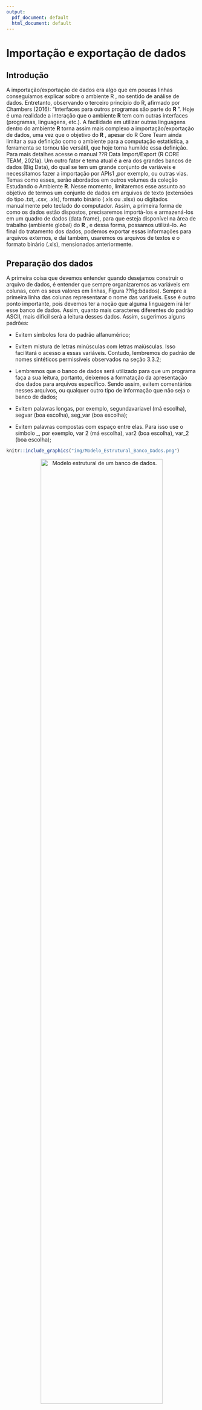 ```yaml
---
output:
  pdf_document: default
  html_document: default
---
```

# Importação e exportação de dados


## Introdução

A importação/exportação de dados era algo que em poucas linhas conseguíamos explicar sobre o ambiente R , no sentido de análise de dados. Entretanto, observando o terceiro princípio do R, afirmado por Chambers (2016): “Interfaces para outros programas são parte do **R** ”. Hoje é uma realidade a interação que o ambiente **R** tem com outras interfaces (programas, linguagens, etc.). A facilidade em utilizar outras linguagens dentro do ambiente **R** torna assim mais complexo a importação/exportação de dados, uma vez que o objetivo do **R** , apesar do R Core Team ainda limitar a sua definição como o ambiente para a computação estatística, a ferramenta se tornou tão versátil, que hoje torna humilde essa definição. Para mais detalhes acesse o manual ??R Data Import/Export (R CORE TEAM, 2021a). Um outro fator e tema atual é a era dos grandes bancos de dados (Big Data), do qual se tem um grande conjunto de variáveis e necessitamos fazer a importação por APIs1 ,por exemplo, ou outras vias. Temas como esses, serão abordados em outros volumes da coleção Estudando o Ambiente **R**. Nesse momento, limitaremos esse assunto ao objetivo de termos um conjunto de dados em arquivos de texto (extensões do tipo .txt, .csv, .xls), formato binário (.xls ou .xlsx) ou digitados manualmente pelo teclado do computador. Assim, a primeira forma de como os dados estão dispostos, precisaremos importá-los e armazená-los em um quadro de dados (data frame), para que esteja disponível na área de trabalho (ambiente global) do **R** , e dessa forma, possamos utilizá-lo. Ao final do tratamento dos dados, podemos exportar essas informações para arquivos externos, e daí também, usaremos os arquivos de textos e o formato binário (.xls), mensionados anteriormente.

## Preparação dos dados

A primeira coisa que devemos entender quando desejamos construir o arquivo de dados, é entender que sempre organizaremos as variáveis em colunas, com os seus valores em linhas, Figura ??fig:bdados). Sempre a primeira linha das colunas representarar o nome das variáveis. Esse é outro ponto importante, pois devemos ter a noção que alguma linguagem irá ler esse banco de dados. Assim, quanto mais caracteres diferentes do padrão ASCII, mais difícil será a leitura desses dados. Assim, sugerimos alguns padrões:

- Evitem símbolos fora do padrão alfanumérico;

- Evitem mistura de letras minúsculas com letras maiúsculas. Isso facilitará o acesso a essas variáveis. Contudo, lembremos do padrão de nomes sintéticos permissíveis observados na seção 3.3.2;

- Lembremos que o banco de dados será utilizado para que um programa faça a sua leitura, portanto, deixemos a formatação da apresentação dos dados para arquivos específico. Sendo assim, evitem comentários nesses arquivos, ou qualquer outro tipo de informação que não seja o banco de dados;

- Evitem palavras longas, por exemplo, segundavariavel (má escolha), segvar (boa escolha), seg_var (boa escolha);

- Evitem palavras compostas com espaço entre elas. Para isso use o símbolo _, por exemplo, var 2 (má escolha), var2 (boa escolha), var_2 (boa escolha);



```r
knitr::include_graphics("img/Modelo_Estrutural_Banco_Dados.png")
```

<div class="figure" style="text-align: center">
<img src="img/Modelo_Estrutural_Banco_Dados.png" alt=" Modelo estrutural de um banco de dados." width="80%" />
<p class="caption">(\#fig:ModeloEstruturalBancoDados) Modelo estrutural de um banco de dados.</p>
</div>




## Importando dados

A função primária responável pela importação de dados é a função scan(). Por exemplo, funções
como read.table(), read.csv() e read.delim(), usam a função scan() em seu algoritmo. A primeira ideia sobre importação de dados pode ser inserindo-os pelo teclado no próprio ambiente R . Para isso, usaremos a função scan(), isto é,


```r
> # Criando e inserido os elementos do objeto dados
> x <- scan()
```

Após executado essa linha de comando, aparecerá no console 1: que significa, digitar o primeiro valor do objeto x, e depois clicar em ENTER. Depois 2:, que significa digitar o segundo valor, e clicar em ENTER. Depois de inserido todos os valores necessários, aperte a tecla ENTER duas vezes no console, para sair da função scan().

O mais tradicional é usar programa para criação de banco de dados e deixá-lo pronto para o **R** lê-lo. O tipo de arquivo de texto que melhor controla a separação de variáveis é com a extensão .csv, uma vez que separamos as variáveis por “;”, é o padrão. O arquivo de texto com extensão .txt, geralmente usa espaços. Isso acaba gerando problema de leitura no **R** , porque muitos usuários usam nomes de variáveis muito grandes, palavras compostas, de forma a desalinhar as colunas das variáveis. Daí, como a separação das variáveis é por meio de espaços, acaba gerando problema de leitura. Uma outra forma, é fazer importação de dados gerados pelo próprio **R** , extensão .RData.

Temos a opção de usar um editor de banco de dados para essas extensões por meio de programas como MS Excel, Libre Office, dentre outros. Estes exportam arquivos binários do tipo .xls, .xlsx, dentre outros. Uma sugestão para diminuir complicações, é exportar os bancos de dados para arquivos de texto sitados acima, que também é possível ser exportado por esses programas. Isso evita a necessidade de ser instalado mais pacotes e dor de cabeça. Porém, para quem ainda deseja enfrentar, sugerimos a leitura do pacote readr, como exemplo, porém existem diversos outros pacotes para este mesmo fim.

Uma vez que o banco de dados está pronto, a leitura destes pode ser feita por alguns caminhos. Mostraremos o mais trivial que é o botão Import Dataset, terceiro quadrante, aba Environment, na IDE do RStudio , como observado na Figura \@ref(fig:importarDados01).


```r
knitr::include_graphics("img/Importando_Dados_01.png")
```

<div class="figure" style="text-align: center">
<img src="img/Importando_Dados_01.png" alt="Usando o RStudio para importar dados" width="80%" />
<p class="caption">(\#fig:importarDados01)Usando o RStudio para importar dados</p>
</div>

Posteriormente, indique o arquivo para leitura. Aparece algumas opções de tipo de arquivo. Em
nosso caso, usaremos a opção From Text (base), que significa realizar a leitura para os tipos de arquivo
.txt ou .csv. Daí os passos seguintes são:

1) Escolher o arquivo para leitura dos dados Figura \@ref(fig:importarDados01);

2) Configurar a leitura do banco de dados. Uma prévia pode ser vista no quadro Data Frame. Se for visualizado, algum problema, isso significa que deve ser informado opções adicionais como separador de variáveis (Separator), símbolo para casas decimais (Decimal), dentre outras opções. Por fim, digitar o nome associado ao objeto (Name) que será criado do tipo quadro de dados (data frame), e clicar no botão Import Figura \@ref(fig:importarDados02);

3) Uma vez inserido, o RStudio apresenta a linha de comando utilizada para importar os dados no
console (2º quadrante), o conjunto de dados (1º quadrante), e a ligação entre o nome e o objeto no
ambiente global (3º quadrante), Figura \@ref(fig:importarDados03);

A outra forma é utilizar linhas de comando. Para isso utilizaremos a função read.table(). Antes de importarmos o banco de dados, algo interessante é inserir o arquivo de dados no diretório de trabalho no ambiente R . Para verificar o ambiente de trabalho use a função getwd(). Para alterar o local do ambiente de trabalho use setwd(). Se esse procedimento não for realizado, o usuário deve informar na função read.table(), o local exato do arquivo de texto.

Vamos usar como diretório o local C:\cursor. Lembre-se que no R , a barra deve ser invertida. Vamos inserir nesse diretório três arquivos alfafa.txt, datast1980.txt e producao.csv.

Os três conjuntos de dados são:


```r
knitr::include_graphics("img/Importando_Dados_02.png")
```

<div class="figure" style="text-align: center">
<img src="img/Importando_Dados_02.png" alt="Usando o RStudio para importar dados" width="80%" />
<p class="caption">(\#fig:importarDados02)Usando o RStudio para importar dados</p>
</div>





```r
knitr::include_graphics("img/Importando_Dados_03.png")
```

<div class="figure" style="text-align: center">
<img src="img/Importando_Dados_03.png" alt="Usando o RStudio para importar dados" width="80%" />
<p class="caption">(\#fig:importarDados03)Usando o RStudio para importar dados</p>
</div>




```r
knitr::include_graphics("img/Importando_Dados_04.png")
```

<div class="figure" style="text-align: center">
<img src="img/Importando_Dados_04.png" alt="Usando o RStudio para importar dados" width="80%" />
<p class="caption">(\#fig:importarDados04)Usando o RStudio para importar dados</p>
</div>


| TRAT | BLOCO | PROD |
|------|-------|------|
|   A  | I     | 2.89 |
|   A  | II    | 2.88 |
|   A  | III   | 1.88 |
|   A  | IV    | 2.90 |
|   A  | V     | 2.20 |
|   A  | VI    | 2.65 |
| B    | I     | 1.58 |
| B    | II    | 1.28 |
| B    | III   | 1.22 |
| B    | IV    | 1.21 |
| B    | V     | 1.30 |
| B    | VI    | 1.66 |
| C    | I     | 2.29 |
| C    | II    | 2.98 |
| C    | III   | 1.55 |
| C    | IV    | 1.95 |
| C    | V     | 1.15 |
| C    | VI    | 1.12 |
| D    | I     | 2.56 |
| D    | II    | 2.00 |
| D    | III   | 1.82 |
| D    | IV    | 2.20 |
| D    | V     | 1.33 |
| D    | VI    | 1.00 |



| trt | y    |
|-----|------|
|  1  | 19,4 |
|  1  | 32,6 |
|  1  | 27,0 |
|  1  | 32,1 |
|  1  | 33,0 |
|  2  | 17,7 |
| 2   | 24,8 |
| 2   | 27,9 |
| 2   | 25,2 |
| 2   | 24,3 |
| 3   | 17,0 |
| 3   | 19,4 |
| 3   | 9,1  |
| 3   | 11,9 |
| 3   | 15,8 |
| 4   | 20,7 |
| 4   | 21,0 |
| 4   | 20,5 |
| 4   | 18,8 |
| 4   | 18,6 |
| 5   | 14,3 |
| 5   | 14,4 |
| 5   | 11,8 |
| 5   | 11,6 |
| 5   | 14,2 |
| 6   | 17,3 |
| 6   | 19,4 |
| 6   | 19,1 |
| 6   | 16,9 |
| 6   | 20,8 |


| X  | y   |
|----|-----|
|  1 | 6.7 |
|  2 | 7.9 |
|  3 | 9.1 |
|  4 | 6.6 |
|  5 | 7.5 |
|  6 | 8.8 |
| 7  | 7.7 |
| 8  | 7.6 |
| 9  | 6.5 |
| 10 | 7.9 |
| 11 | 8.7 |
| 12 | 6.2 |
| 13 | 7.9 |
| 14 | 7.4 |
| 15 | 9.7 |
| 16 | 6.2 |
| 17 | 4.9 |
| 18 | 5.6 |
| 19 | 7   |
| 20 | 6   |

Vejamos as linhas de comando para importar os dados, Código R 5.1.


```r
>  # Diretorio
>  getwd()
> # Mudadando para o diretorio de interesse
> setwd("C:/cursor")
>  # Verificando os arquivos no diretorio de trabalho
> list.files()
>  # Importando os dados apontando para o diretorio do arquivo
>  dados1 <- read.table(file = "C:/cursor/alfafa.txt", header = TRUE)
>  # Considerando que o arquivo esta no diretorio de
>  # trabalho, isto eh, getwd()
>  dados2 <- read.table("alfafa.txt", header = TRUE)
>  # Importando os dados com decimais com ',' apontando para o diretorio do
> arquivo
>  dados3 <- read.table(file = "C:/cursor/dadost1980.txt", header = TRUE, dec =
+ ",")
>  # Considerando que o arquivo esta no diretorio de
>  # trabalho, isto eh, getwd()
>  dados4 <- read.table(file = "dadost1980.txt", header = TRUE, dec = ",")
>  # Importando os dados com decimais ',', e separados por ';' apontando para o diretorio do arquivo
>  dados5 <- read.table(file = "C:/cursor/producao.csv", header = TRUE, dec =
+ ",", sep = ";")
>  # Considerando que o arquivo esta no diretorio de
>  # trabalho, isto eh, getwd()
>  dados6 <- read.table(file = "producao.csv", header = TRUE, dec = ",", sep =
+ ";")
>  # Importando da internet
>  dados7 <- read.table(file =
+ "https://raw.githubusercontent.com/bendeivide/book-eambr01/main/files/␣
+ alfafa.txt", header = TRUE)
```


Na última linha de comando, mostramos que também é possível importar dados de arquivos de texto da internet, e claro considerando que o usuário está com acesso a internet no momento da importação. E um recurso interessante que pode ser feito, principalmente para este caso, é salvar o banco de dados em um arquivo de dados no ‘.RData‘. Dessa forma, todos os dados, inclusive os importados da internet serão agora armazenados nesse tipo de arquivo, e não precisaremos, nesse caso, de acesso a internet. Para salvar, usamos a função save(). Para carregar os dados e armazenálo no ambiente global, usamos a função load(), Código R 5.2.


```r
>  # Diretorio
>  getwd()
> 
>  # Verificando os arquivos do diretorio de trabalho
>  list.files()
> 
>  # Importando os dados da internet
>  dados7 <- read.table(file =
+ "https://raw.githubusercontent.com/bendeivide/book-eambr01/main/files/alfafa.txt", header = TRUE)
> 
>  # Salvando em '.RData'
>  save(dados7, file = "alfafa.RData")
> 
>  # Carregando '.RData' para o ambiente global
>  load("alfafa.RData")
```

Percebemos que as extensões .txt e .csv são idênticos, exceto pela estrutura de como os dados estão dispostos. Para comprovar isso, o usuário manualmente poderá mudar a extensão de um arquivo do tipo .csv para um arquivo .txt e observar em um bloco de notas. Até agora, usamos as funções no **R**, em algumas situações, sem apresentar os argumentos dessas funções dentro dos parênteses. Isso porque quando inserimos os valores dos argumentos na posição correta destes, não precisaremos inserir o nome dos argumentos. Por exemplo, já usamos anteriormente a função mean() que calcula a média de um conjunto de valores, por exemplo, valores <- 1:10. Temos como primeiro argumento para essa função o x que representa um objeto R que recebe os valores para o cálculo. Assim, como sabemos que x é o primeiro argumento dessa função, podemos omitir o seu nome e calcular a média por mean(valores), que é o mesmo que mean(x = valores). Para mais detalhes, ?mean(), como também, para mais detalhes sobre a função read.table(), use ?read.table()

## Exportando dados
